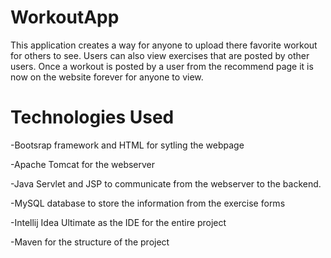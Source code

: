 # WorkoutApp
This application creates a way for anyone to upload there favorite workout for others to see. Users can also view exercises that are posted by other users. Once a workout is posted by a user from the recommend page it is now on the website forever for anyone to view.

<h1> Technologies Used </h1>
<p>-Bootsrap framework and HTML for sytling the webpage</p>
<p>-Apache Tomcat for the webserver</p>
<p>-Java Servlet and JSP to communicate from the webserver to the backend.</p>
<p>-MySQL database to store the information from the exercise forms</p
<p>-Intellij Idea Ultimate as the IDE for the entire project</p>
<p>-Maven for the structure of the project</p>

